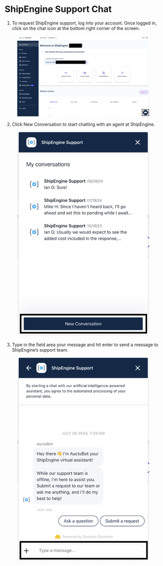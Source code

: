 # ShipEngine Support Chat

1. To request ShipEngine support, log into your account. Once logged in, click on the chat icon at the bottom right corner of the screen.&#x20;

<figure><img src="../../.gitbook/assets/shipengine support 1.png" alt=""><figcaption></figcaption></figure>

2. Click New Conversation to start chatting with an agent at ShipEngine.



<figure><img src="../../.gitbook/assets/shipengine support2.webp" alt="" width="563"><figcaption></figcaption></figure>

3. Type in the field area your message and hit enter to send a message to ShipEngine’s support team.

<figure><img src="../../.gitbook/assets/shipengine support3.webp" alt="" width="563"><figcaption></figcaption></figure>
